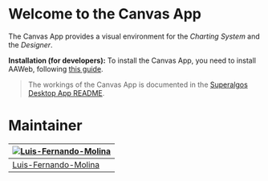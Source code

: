 # Welcome to the Canvas App

The Canvas App provides a visual environment for the _Charting System_ and the _Designer_.

**Installation (for developers):** To install the Canvas App, you need to install AAWeb, following [this guide](https://github.com/Superalgos/AAWeb/blob/develop/README.md).

> The workings of the Canvas App is documented in the [Superalgos Desktop App README](https://github.com/Superalgos/DesktopApp/blob/master/README.md).

# Maintainer

[![Luis-Fernando-Molina](https://avatars1.githubusercontent.com/u/9479367?s=130&amp;v=4)](https://github.com/Luis-Fernando-Molina) |
---|
[Luis-Fernando-Molina](https://github.com/Luis-Fernando-Molina) |  

